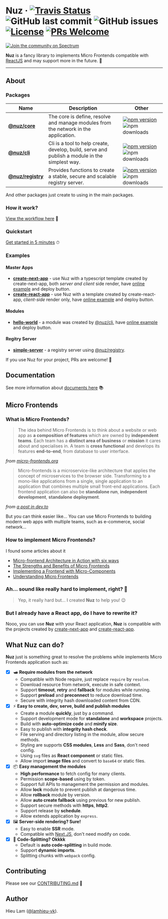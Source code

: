 # Nuz &middot; [![Travis Status](https://travis-ci.com/lamhieu-vk/nuz.svg?branch=develop)](https://travis-ci.com/lamhieu-vk/nuz) ![GitHub last commit](https://img.shields.io/github/last-commit/lamhieu-vk/nuz) ![GitHub issues](https://img.shields.io/github/issues/lamhieu-vk/nuz) [![License](https://img.shields.io/badge/license-MIT-blue.svg)](https://github.com/lamhieu-vk/nuz/blob/develop/LICENSE) [![PRs Welcome](https://img.shields.io/badge/PRs-welcome-brightgreen.svg)](https://github.com/lamhieu-vk/nuz/blob/develop/CONTRIBUTING.md)

[![Join the community on Spectrum](https://withspectrum.github.io/badge/badge.svg)](https://spectrum.chat/nuz)

**Nuz** is a fancy library to implements Micro Frontends compatible with [ReactJS](https://reactjs.org) and may support more in the future. 🏃

***

## About

### Packages

| Name     | Description | Other |
|---------------|-----|-----|
| **[@nuz/core](https://github.com/lamhieu-vk/nuz/blob/develop/packages/nuz-core)**     | The core is define, resolve and manage  modules from the network in the application. | [![npm version](https://img.shields.io/npm/v/@nuz/core.svg?style=flat)](https://www.npmjs.com/package/@nuz/core) ![npm downloads](https://img.shields.io/npm/dm/@nuz/core) |
| **[@nuz/cli](https://github.com/lamhieu-vk/nuz/blob/develop/packages/nuz-cli)** | Cli is a tool to help create, develop, build, serve and publish a module in the simplest way. | [![npm version](https://img.shields.io/npm/v/@nuz/cli.svg?style=flat)](https://www.npmjs.com/package/@nuz/cli) ![npm downloads](https://img.shields.io/npm/dm/@nuz/cli) |
| **[@nuz/registry](https://github.com/lamhieu-vk/nuz/blob/develop/packages/nuz-registry)** | Provides functions to create a stable, secure and scalable registry server. | [![npm version](https://img.shields.io/npm/v/@nuz/registry.svg?style=flat)](https://www.npmjs.com/package/@nuz/registry) ![npm downloads](https://img.shields.io/npm/dm/@nuz/registry) |

And other packages just create to using in the main packages.

### How it work?

[View the workflow here](https://github.com/lamhieu-vk/nuz/tree/develop/docs#architectures-1) 🙈

### Quickstart

[Get started in 5 minutes](https://github.com/lamhieu-vk/nuz/blob/develop/docs/GET_STARTED.md) ⏱

### Examples

#### Master Apps
* **[create-next-app](https://github.com/lamhieu-vk/nuz/blob/develop/examples/apps/create-next-app)** - use Nuz with a typescript template created by create-next-app, both *server and client* side render, have [online example](https://create-next-app.nuz.now.sh) and deploy button.
* **[create-react-app](https://github.com/lamhieu-vk/nuz/blob/develop/examples/apps/create-react-app)** - use Nuz with a template created by create-react-app, *client-side* render only, have [online example](https://create-react-app.nuz.now.sh) and deploy button.

#### Modules
* **[hello-world](https://github.com/lamhieu-vk/nuz/blob/develop/examples/modules/hello-world)** - a module was created by [@nuz/cli](https://github.com/lamhieu-vk/nuz/blob/develop/packages/nuz-cli), have [online example](https://hello-world.nuz.now.sh) and deploy button.

#### Regitry Server
* **[simple-server](https://github.com/lamhieu-vk/nuz/blob/develop/examples/registry/simple-server)** - a registry server using [@nuz/registry](https://github.com/lamhieu-vk/nuz/blob/develop/packages/nuz-registry).

If you use Nuz for your project, PRs are welcome! 🎉

## Documentation

See more information about [documents here](https://github.com/lamhieu-vk/nuz/blob/develop/docs/README.md) 📚

## Micro Frontends

### What is Micro Frontends?

> The idea behind Micro Frontends is to think about a website or web app as **a composition of features** which are owned by **independent teams**. Each team has a **distinct area of business** or **mission** it cares about and specialises in. A team is **cross functional** and develops its features **end-to-end**, from database to user interface.

*from [micro-frontends.org](https://micro-frontends.org)*

> Micro-frontends is a microservice-like architecture that applies the concept of microservices to the browser side. Transforming to a mono-like applications from a single, single application to an application that combines multiple small front-end applications. Each frontend application can also be **standalone run**, **independent development**, **standalone deployment**.

*from [a post in dev.to](https://dev.to/phodal/micro-frontend-architecture-in-action-4n60)*

But you can think easier like... You can use Micro Frontends to building modern web apps with multiple teams, such as e-commerce, social network...

### How to implement Micro Frontends?

I found some articles about it

- [Micro-frontend Architecture in Action with six ways](https://dev.to/phodal/micro-frontend-architecture-in-action-4n60)
- [The Strengths and Benefits of Micro Frontends](https://www.toptal.com/front-end/micro-frontends-strengths-benefits)
- [Implementing a Frontend with Micro-Components](https://itnext.io/micro-frontend-941a5f1a3e72)
- [Understanding Micro Frontends](https://hackernoon.com/understanding-micro-frontends-b1c11585a297)

### Ah... sound like really hard to implement, right? 🤯 

> Yep, it really hard but... I created **Nuz** to help you! 😉

### But I already have a React app, do I have to rewrite it?

Nooo, you can use **Nuz** with your React application, **Nuz** is compatible with the projects created by [create-next-app](https://github.com/zeit/next.js) and [create-react-app](https://github.com/facebook/create-react-app).

## What Nuz can do?

**Nuz** just is something great to resolve the problems while implements Micro Frontends application such as:

- [x] 🛥 **Require modules from the network**
  - Compatible with Node require, just replace `require` by `resolve`.
  - Download resource from network, execute in safe context.
  - Support **timeout**, **retry** and **fallback** for modules while running.
  - Support **preload** and **preconnect** to reduce download time.
  - Secure with integrity hash downloaded content from CDN.
- [x] ⚡️ **Easy to create, dev, serve, build and publish modules**
  - Create a module **quickly**, just by a command.
  - Support development mode for **standalone** and **workspace** projects.
  - Build with **auto-optimize code** and **minify size**.
  - Easy to publish with **integrity hash check**.
  - File serving and directory listing in the module, allow secure methods.
  - Styling are supports **CSS modules**, **Less** and **Sass**, don't need config.
  - Using `svg` files as **React component** or static files.
  - Allow import **image files** and convert to `base64` or static files.
- [x] 📦 **Easy management the modules**
  - **High performance** to fetch config for many clients.
  - Permission **scope-based** using by token.
  - Support full APIs to management the permission and modules.
  - Allow **lock** module to prevent publish at dangerous time.
  - Allow **rollback** module by version.
  - Allow **auto create fallback** using previous for new publish.
  - Support secure methods with **https**, **http2**.
  - Support release by **schedule**.
  - Allow extends application by `express`.
- [x] 🖼 **Server-side rendering? Sure!**
  - Easy to enable **SSR** mode.
  - Compatible with [Next.JS](https://github.com/zeit/next.js), don't need modify on code.
- [x] 🧩 **Code-Splitting? Okkkk**
  - Default is **auto code-splitting** in build mode.
  - Support **dynamic imports**.
  - Splitting chunks with `webpack` config.


## Contributing

Please see our [CONTRIBUTING.md](https://github.com/lamhieu-vk/nuz/blob/develop/CONTRIBUTING.md) 📝

## Author

Hieu Lam ([@lamhieu-vk](https://github.com/lamhieu-vk)).
